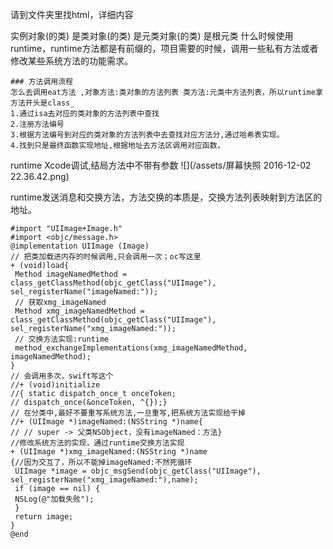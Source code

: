 请到文件夹里找html，详细内容 

实例对象(的类) 是类对象(的类) 是元类对象(的类) 是根元类
什么时候使用runtime，runtime方法都是有前缀的，项目需要的时候，调用一些私有方法或者修改某些系统方法的功能需求。
```
### 方法调用流程
怎么去调用eat方法 ,对象方法:类对象的方法列表 类方法:元类中方法列表，所以runtime拿方法开头是class_
1.通过isa去对应的类对象的方法列表中查找
2.注册方法编号
3.根据方法编号到对应的类对象的方法列表中去查找对应方法分,通过哈希表实现。
4.找到只是最终函数实现地址,根据地址去方法区调用对应函数，
```
runtime Xcode调试,结局方法中不带有参数
![](/assets/屏幕快照 2016-12-02 22.36.42.png)

runtime发送消息和交换方法，方法交换的本质是，交换方法列表映射到方法区的地址。

```
#import "UIImage+Image.h"
#import <objc/message.h>
@implementation UIImage (Image)
// 把类加载进内存的时候调用,只会调用一次；oc写这里
+ (void)load{
 Method imageNamedMethod = class_getClassMethod(objc_getClass("UIImage"), sel_registerName("imageNamed:"));
 // 获取xmg_imageNamed
 Method xmg_imageNamedMethod = class_getClassMethod(objc_getClass("UIImage"), sel_registerName("xmg_imageNamed:"));
 // 交换方法实现:runtime
 method_exchangeImplementations(xmg_imageNamedMethod, imageNamedMethod);
}
// 会调用多次，swift写这个
//+ (void)initialize
//{ static dispatch_once_t onceToken;
// dispatch_once(&onceToken, ^{});}
// 在分类中,最好不要重写系统方法,一旦重写,把系统方法实现给干掉
//+ (UIImage *)imageNamed:(NSString *)name{
// // super -> 父类NSObject，没有imageNamed：方法}
//修改系统方法的实现，通过runtime交换方法实现
+ (UIImage *)xmg_imageNamed:(NSString *)name
{//因为交互了，所以不能掉imageNamed:不然死循环
 UIImage *image = objc_msgSend(objc_getClass("UIImage"), sel_registerName("xmg_imageNamed:"),name);
 if (image == nil) {
 NSLog(@"加载失败");
 }
 return image;
}
@end
```